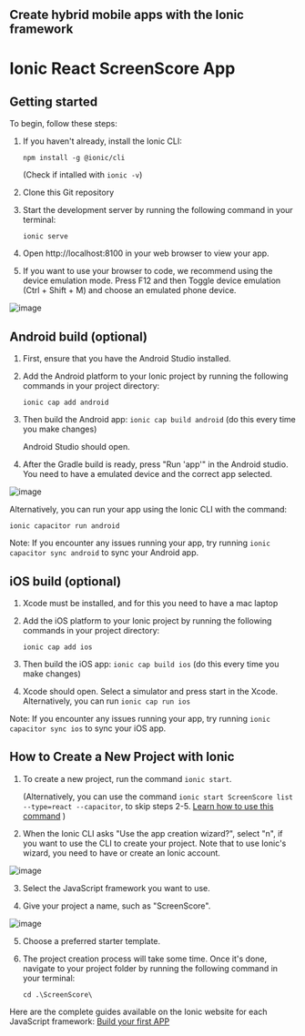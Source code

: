 ## Create hybrid mobile apps with the Ionic framework

# Ionic React ScreenScore App


## Getting started
To begin, follow these steps:

1. If you haven't already, install the Ionic CLI:

    ``npm install -g @ionic/cli``

    (Check if intalled with ``ionic -v``)

2. Clone this Git repository

3. Start the development server by running the following command in your terminal:

    `ionic serve`

4. Open http://localhost:8100 in your web browser to view your app.

5. If you want to use your browser to code, we recommend using the device emulation mode. Press F12 and then Toggle device emulation (Ctrl + Shift + M) and choose an emulated phone device.

![image](https://user-images.githubusercontent.com/16801415/230067428-53aa32a9-10d6-4d04-afd0-34d96a3ff293.png)



## Android build (optional)

 1. First, ensure that you have the Android Studio installed.
 
 2. Add the Android platform to your Ionic project by running the following commands in your project directory:
 
    ``ionic cap add android``
 
3. Then build the Android app: ``ionic cap build android`` (do this every time you make changes)

    Android Studio should open. 

4. After the Gradle build is ready, press "Run 'app'" in the Android studio. You need to have a emulated device and the correct app selected.

 ![image](https://user-images.githubusercontent.com/16801415/230074674-ae1b2214-ea91-4be2-874d-7bd59835664f.png)

Alternatively, you can run your app using the Ionic CLI with the command:
    
``ionic capacitor run android``

Note: If you encounter any issues running your app, try running `ionic capacitor sync android` to sync your Android app.


## iOS build (optional)

1. Xcode must be installed, and for this you need to have a mac laptop

2. Add the iOS platform to your Ionic project by running the following commands in your project directory:

    ``ionic cap add ios``

3. Then build the iOS app: ``ionic cap build ios`` (do this every time you make changes)

4. Xcode should open. Select a simulator and press start in the Xcode. 
    Alternatively, you can run ``ionic cap run ios``

Note: If you encounter any issues running your app, try running `ionic capacitor sync ios` to sync your iOS app.




## How to Create a New Project with Ionic

1. To create a new project, run the command ``ionic start``.

    (Alternatively, you can use the command ``ionic start ScreenScore list --type=react --capacitor``, to skip steps 2-5. [Learn how to use this command](https://ionicframework.com/docs/cli/commands/start) )

2. When the Ionic CLI asks "Use the app creation wizard?", select "n", if you want to use the CLI to create your project. Note that to use Ionic's wizard, you need to have or create an Ionic account.

![image](https://user-images.githubusercontent.com/16801415/230063847-f699f107-b445-4a33-b049-53b4cfad13c8.png)

3. Select the JavaScript framework you want to use.

4. Give your project a name, such as "ScreenScore".

![image](https://user-images.githubusercontent.com/16801415/230065085-c9e130f4-6b42-462d-ada0-13431c71d28b.png)

5. Choose a preferred starter template.

6. The project creation process will take some time. Once it's done, navigate to your project folder by running the following command in your terminal:

    `cd .\ScreenScore\`

Here are the complete guides available on the Ionic website for each JavaScript framework: [Build your first APP](https://ionicframework.com/docs/intro/next#build-your-first-app)